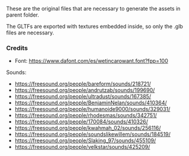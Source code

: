 These are the original files that are necessary to generate the assets in parent folder.

The GLTFs are exported with textures embedded inside, so only the .glb files are necessary.


### Credits

* Font: https://www.dafont.com/es/wetincarowant.font?fpp=100

Sounds:

* https://freesound.org/people/bareform/sounds/218721/
* https://freesound.org/people/andrutzab/sounds/199690/
* https://freesound.org/people/ultradust/sounds/167385/
* https://freesound.org/people/BenjaminNelan/sounds/410364/
* https://freesound.org/people/humanoide9000/sounds/329031/
* https://freesound.org/people/rhodesmas/sounds/342751/
* https://freesound.org/people/170084/sounds/410326/
* https://freesound.org/people/kwahmah_02/sounds/256116/
* https://freesound.org/people/soundslikewillem/sounds/184519/
* https://freesound.org/people/Slaking_97/sounds/455109/
* https://freesound.org/people/velkstar/sounds/425209/
